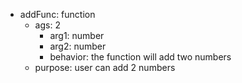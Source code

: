  * addFunc: function
    * ags: 2
        * arg1: number
        * arg2: number
        * behavior: the function will add two numbers
    * purpose: user can add 2 numbers
    
